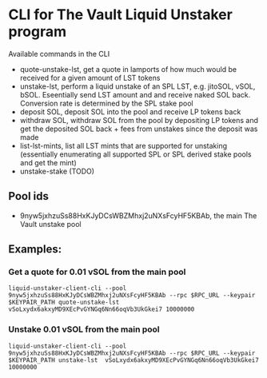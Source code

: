 # CLI for The Vault Liquid Unstaker program

Available commands in the CLI

- quote-unstake-lst, get a quote in lamports of how much would be received for a given amount of LST tokens
- unstake-lst, perform a liquid unstake of an SPL LST, e.g. jitoSOL, vSOL, bSOL. Eseentially send LST amount and and receive naked SOL back. Conversion rate is determined by the SPL stake pool
- deposit SOL, deposit SOL into the pool and receive LP tokens back
- withdraw SOL, withdraw SOL from the pool by depositing LP tokens and get the deposited SOL back + fees from unstakes since the deposit was made
- list-lst-mints, list all LST mints that are supported for unstaking (essentially enumerating all supported SPL or SPL derived stake pools and get the mint)
- unstake-stake (TODO)

## Pool ids

- 9nyw5jxhzuSs88HxKJyDCsWBZMhxj2uNXsFcyHF5KBAb, the main The Vault unstake pool

## Examples:

### Get a quote for 0.01 vSOL from the main pool

```
liquid-unstaker-client-cli --pool 9nyw5jxhzuSs88HxKJyDCsWBZMhxj2uNXsFcyHF5KBAb --rpc $RPC_URL --keypair $KEYPAIR_PATH quote-unstake-lst  vSoLxydx6akxyMD9XEcPvGYNGq6Nn66oqVb3UkGkei7 10000000
```

### Unstake 0.01 vSOL from the main pool

```
liquid-unstaker-client-cli --pool 9nyw5jxhzuSs88HxKJyDCsWBZMhxj2uNXsFcyHF5KBAb --rpc $RPC_URL --keypair $KEYPAIR_PATH unstake-lst  vSoLxydx6akxyMD9XEcPvGYNGq6Nn66oqVb3UkGkei7 10000000
```
